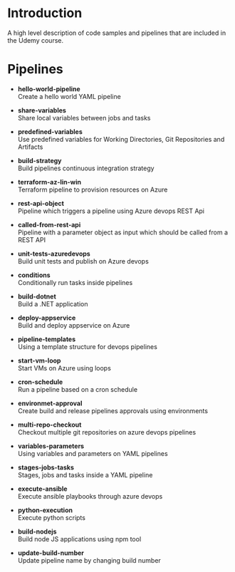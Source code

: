 # Introduction 
A high level description of code samples and pipelines that are included in the Udemy course.

# Pipelines

- **hello-world-pipeline**  
Create a hello world YAML pipeline

- **share-variables**  
Share local variables between jobs and tasks

- **predefined-variables**  
Use predefined variables for Working Directories, Git Repositories and Artifacts

- **build-strategy**  
Build pipelines continuous integration strategy 

- **terraform-az-lin-win**  
Terraform pipeline to provision resources on Azure

- **rest-api-object**  
Pipeline which triggers a pipeline using Azure devops REST Api
 
- **called-from-rest-api**  
Pipeline with a parameter object as input which should be called from a REST API

- **unit-tests-azuredevops**  
Build unit tests and publish on Azure devops

- **conditions**  
Conditionally run tasks inside pipelines

- **build-dotnet**  
Build a .NET application

- **deploy-appservice**  
Build and deploy appservice on Azure

- **pipeline-templates**  
Using a template structure for devops pipelines

- **start-vm-loop**  
Start VMs on Azure using loops

- **cron-schedule**  
Run a pipeline based on a cron schedule

- **environmet-approval**  
Create build and release pipelines approvals using environments 

- **multi-repo-checkout**  
Checkout multiple git repositories on azure devops pipelines

- **variables-parameters**  
Using variables and parameters on YAML pipelines

- **stages-jobs-tasks**  
Stages, jobs and tasks inside a YAML pipeline

- **execute-ansible**  
Execute ansible playbooks through azure devops

- **python-execution**  
Execute python scripts

- **build-nodejs**  
Build node JS applications using npm tool

- **update-build-number**  
Update pipeline name by changing build number

